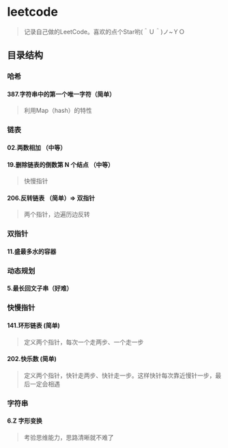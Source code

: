 # leetcode


> 记录自己做的LeetCode。喜欢的点个Star哟(＾Ｕ＾)ノ~ＹＯ



## 目录结构
 

### 哈希
#### 387.字符串中的第一个唯一字符（简单） 
>利用Map（hash）的特性
   
### 链表
#### 02.两数相加 （中等）
#### 19.删除链表的倒数第 N 个结点 （中等）
 >快慢指针
#### 206.反转链表 （简单）=> 双指针
>两个指针，边遍历边反转

### 双指针
#### 11.盛最多水的容器 

### 动态规划
#### 5.最长回文子串（好难）

### 快慢指针
#### 141.环形链表 (简单)
>定义两个指针，每次一个走两步、一个走一步
#### 202.快乐数 (简单)
>定义两个指针，快针走两步、快针走一步。这样快针每次靠近慢针一步，最后一定会相遇

### 字符串
#### 6.Z 字形变换
>考验思维能力，思路清晰就不难了
